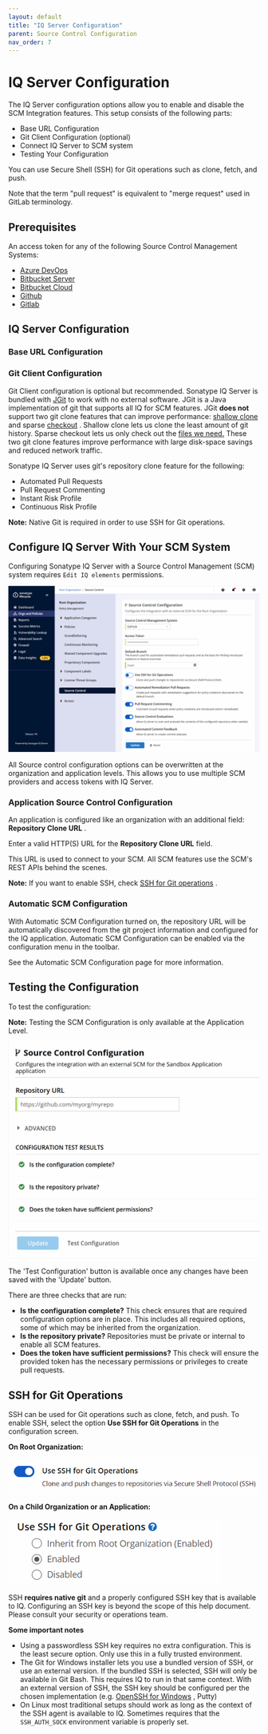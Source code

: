 ```yaml
---
layout: default
title: "IQ Server Configuration"
parent: Source Control Configuration
nav_order: 7
---
```


# IQ Server Configuration

The IQ Server configuration options allow you to enable and disable the SCM Integration features. This setup consists of the following parts:

- Base URL Configuration
- Git Client Configuration (optional)
- Connect IQ Server to SCM system
- Testing Your Configuration

You can use Secure Shell (SSH) for Git operations such as clone, fetch, and push.

Note that the term "pull request" is equivalent to "merge request" used in GitLab terminology.

## Prerequisites

An access token for any of the following Source Control Management Systems:

- [Azure DevOps](#UUID-d4a24710-1a36-5280-4dfb-9f615405e6b6)
- [Bitbucket Server](#UUID-5b33cb44-e739-a894-035a-0ff992b2f5f5)
- [Bitbucket Cloud](#UUID-3c070929-75b1-8810-9a08-c72408fa8960)
- [Github](#UUID-2bbac38c-cecf-51c9-4ceb-3f1e54710012)
- [Gitlab](#UUID-c30106a6-d054-ccca-2d4b-efe8470494cc)

## IQ Server Configuration

### Base URL Configuration

### Git Client Configuration

Git Client configuration is optional but recommended. Sonatype IQ Server is bundled with [JGit](https://www.eclipse.org/jgit/) to work with no external software. JGit is a Java implementation of git that supports all IQ for SCM features. JGit **does not** support two git clone features that can improve performance: [shallow clone](https://git-scm.com/docs/git-clone) and sparse [checkout](https://git-scm.com/docs/git-checkout/) . Shallow clone lets us clone the least amount of git history. Sparse checkout lets us only check out the [files we need.](#UUID-9c6dc9ad-5f32-6f35-9bb5-4c109a1a88b8) These two git clone features improve performance with large disk-space savings and reduced network traffic.

Sonatype IQ Server uses git's repository clone feature for the following:

- Automated Pull Requests
- Pull Request Commenting
- Instant Risk Profile
- Continuous Risk Profile

**Note:** Native Git is required in order to use SSH for Git operations.

## Configure IQ Server With Your SCM System

Configuring Sonatype IQ Server with a Source Control Management (SCM) system requires `Edit IQ elements` permissions.

![157680922.png](/assets/images/uuid-8762b074-f1f1-917d-642e-fb6eabeb6e72.png)

All Source control configuration options can be overwritten at the organization and application levels. This allows you to use multiple SCM providers and access tokens with IQ Server.

### Application Source Control Configuration

An application is configured like an organization with an additional field: **Repository Clone URL** .

Enter a valid HTTP(S) URL for the **Repository Clone URL** field.

This URL is used to connect to your SCM. All SCM features use the SCM's REST APIs behind the scenes.

**Note:** If you want to enable SSH, check [SSH for Git operations](#UUID-f3b4500c-ca79-40f7-37ec-428d70e9d8a7_id_NexusIQServerConfiguration-SSHSSHforGitOperations) .

### Automatic SCM Configuration

With Automatic SCM Configuration turned on, the repository URL will be automatically discovered from the git project information and configured for the IQ application. Automatic SCM Configuration can be enabled via the configuration menu in the toolbar.

See the Automatic SCM Configuration page for more information.

## Testing the Configuration

To test the configuration:

**Note:** Testing the SCM Configuration is only available at the Application Level.

![126655196.png](/assets/images/uuid-9578dbc0-1639-cb85-3e8c-0cf00f0153ec.png)

The 'Test Configuration' button is available once any changes have been saved with the 'Update' button.

There are three checks that are run:

- **Is the configuration complete?** This check ensures that are required configuration options are in place. This includes all required options, some of which may be inherited from the organization.
- **Is the repository private?** Repositories must be private or internal to enable all SCM features.
- **Does the token have sufficient permissions?** This check will ensure the provided token has the necessary permissions or privileges to create pull requests.

## SSH for Git Operations

SSH can be used for Git operations such as clone, fetch, and push. To enable SSH, select the option **Use SSH for Git Operations** in the configuration screen.

**On Root Organization:**

![126655183.png](/assets/images/uuid-44f1c401-58f0-9d66-0d14-2ef1bed34c92.png)

**On a Child Organization or an Application:**

![126655184.png](/assets/images/uuid-d457cf4e-1aed-70e3-6623-25250e5e7e9c.png)

SSH **requires native git** and a properly configured SSH key that is available to IQ. Configuring an SSH key is beyond the scope of this help document. Please consult your security or operations team.

**Some important notes**

- Using a passwordless SSH key requires no extra configuration. This is the least secure option. Only use this in a fully trusted environment.
- The Git for Windows installer lets you use a bundled version of SSH, or use an external version. If the bundled SSH is selected, SSH will only be available in Git Bash. This requires IQ to run in that same context. With an external version of SSH, the SSH key should be configured per the chosen implementation (e.g. [OpenSSH for Windows](https://docs.microsoft.com/en-us/windows-server/administration/openssh/openssh_install_firstuse) , Putty)
- On Linux most traditional setups should work as long as the context of the SSH agent is available to IQ. Sometimes requires that the `SSH_AUTH_SOCK` environment variable is properly set.
